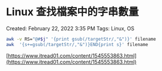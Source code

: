 # Linux 查找檔案中的字串數量

Created: February 22, 2022 3:35 PM
Tags: Linux, OS

```bash
awk -v RS="@#$j" '{print gsub(/targetStr/,"&")}' filename
awk  '{s+=gsub(/targetStr/,"&")}END{print s}' filename
```

[https://www.itread01.com/content/1545553863.html](https://www.itread01.com/content/1545553863.html)